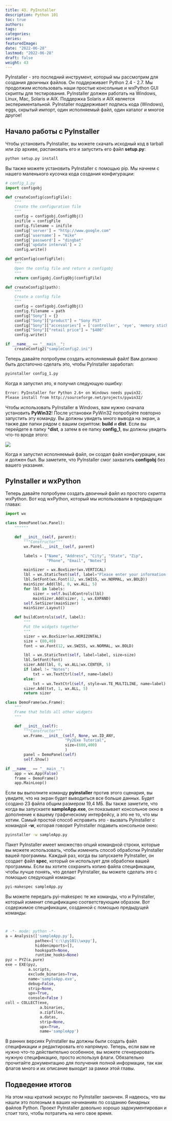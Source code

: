 ```yaml
---
title: 43. PyInstaller
description: Python 101
toc: true
authors:
tags:
categories:
series:
featuredImage:
date: "2022-06-28"
lastmod: "2022-06-28"
draft: false
weight: 43
---
```


PyInstaller - это последний инструмент, который мы рассмотрим для создания двоичных файлов. Он поддерживает Python 2.4 - 2.7. Мы продолжим использовать наши простые консольные и wxPython GUI скрипты для тестирования. PyInstaller должен работать на Windows, Linux, Mac, Solaris и AIX. Поддержка Solaris и AIX является экспериментальной. PyInstaller поддерживает подпись кода (Windows), eggs, скрытый импорт, один исполняемый файл, один каталог и многое другое!


## Начало работы с PyInstaller

Чтобы установить PyInstaller, вы можете скачать исходный код в tarball или zip архиве, распаковать его и запустить его файл **setup.py**:

```sh
python setup.py install
```

Вы также можете установить PyInstaller с помощью pip. Мы начнем с нашего маленького кусочка кода создания конфигурации:

```python
# config_1.py
import configobj

def createConfig(configFile):
    """
    Create the configuration file
    """
    config = configobj.ConfigObj()
    inifile = configFile
    config.filename = inifile
    config['server'] = "http://www.google.com"
    config['username'] = "mike"
    config['password'] = "dingbat"
    config['update interval'] = 2
    config.write()

def getConfig(configFile):
    """
    Open the config file and return a configobj
    """
    return configobj.ConfigObj(configFile)

def createConfig2(path):
    """
    Create a config file
    """
    config = configobj.ConfigObj()
    config.filename = path
    config["Sony"] = {}
    config["Sony"]["product"] = "Sony PS3"
    config["Sony"]["accessories"] = ['controller', 'eye', 'memory stick']
    config["Sony"]["retail price"] = "$400"
    config.write()

if __name__ == "__main__":
    createConfig2("sampleConfig2.ini")
```

Теперь давайте попробуем создать исполняемый файл! Вам должно быть достаточно сделать это, чтобы PyInstaller заработал:

```sh
pyinstaller config_1.py
```

Когда я запустил это, я получил следующую ошибку:

```sh
Error: PyInstaller for Python 2.6+ on Windows needs pywin32.
Please install from http://sourceforge.net/projects/pywin32/
```

Чтобы использовать PyInstaller в Windows, вам нужно сначала установить **PyWin32**! После установки PyWin32 попробуйте повторно запустить эту команду. Вы должны увидеть много вывода на экран, а также две папки рядом с вашим скриптом: **build** и **dist**. Если вы перейдете в папку ***dist**, а затем в ее папку **config_1**, вы должны увидеть что-то вроде этого:

![](../img/pyinstaller.jpg)

Когда я запустил исполняемый файл, он создал файл конфигурации, как и должен был. Вы заметите, что PyInstaller смог захватить **configobj** без вашего указания.

## PyInstaller и wxPython

Теперь давайте попробуем создать двоичный файл из простого скрипта wxPython. Вот код wxPython, который мы использовали в предыдущих главах:

```python
import wx

class DemoPanel(wx.Panel):
    """"""

    def __init__(self, parent):
        """Constructor"""
        wx.Panel.__init__(self, parent)

        labels = ["Name", "Address", "City", "State", "Zip",
                  "Phone", "Email", "Notes"]

        mainSizer = wx.BoxSizer(wx.VERTICAL)
        lbl = wx.StaticText(self, label="Please enter your information here:")
        lbl.SetFont(wx.Font(12, wx.SWISS, wx.NORMAL, wx.BOLD))
        mainSizer.Add(lbl, 0, wx.ALL, 5)
        for lbl in labels:
            sizer = self.buildControls(lbl)
            mainSizer.Add(sizer, 1, wx.EXPAND)
        self.SetSizer(mainSizer)
        mainSizer.Layout()

    def buildControls(self, label):
        """
        Put the widgets together
        """
        sizer = wx.BoxSizer(wx.HORIZONTAL)
        size = (80,40)
        font = wx.Font(12, wx.SWISS, wx.NORMAL, wx.BOLD)

        lbl = wx.StaticText(self, label=label, size=size)
        lbl.SetFont(font)
        sizer.Add(lbl, 0, wx.ALL|wx.CENTER, 5)
        if label != "Notes":
            txt = wx.TextCtrl(self, name=label)
        else:
            txt = wx.TextCtrl(self, style=wx.TE_MULTILINE, name=label)
        sizer.Add(txt, 1, wx.ALL, 5)
        return sizer

class DemoFrame(wx.Frame):
    """
    Frame that holds all other widgets
    """

    def __init__(self):
        """Constructor"""
        wx.Frame.__init__(self, None, wx.ID_ANY,
                          "Py2Exe Tutorial",
                          size=(600,400)
                          )
        panel = DemoPanel(self)
        self.Show()

if __name__ == "__main__":
    app = wx.App(False)
    frame = DemoFrame()
    app.MainLoop()
```

Если вы выполните команду **pyinstaller** против этого сценария, вы увидите, что на экран будет выводиться все больше данных. Будет создано 23 файла общим размером 19,4 МБ. Вы также заметите, что когда вы запускаете **sampleApp.exe**, он показывает консольное окно в дополнение к вашему графическому интерфейсу, а это не то, что мы хотим. Самый простой способ исправить это - вызвать PyInstaller с командой **-w**, которая говорит PyInstaller подавить консольное окно:

```sh
pyinstaller -w sampleApp.py
```

Пакет PyInstaller имеет множество опций командной строки, которые вы можете использовать, чтобы изменить способ обработки PyInstaller вашей программы. Каждый раз, когда вы запускаете PyInstaller, он создает файл **spec**, который он использует для обработки вашей программы. Если вы хотите сохранить копию файла спецификации, чтобы лучше понять, что делает PyInstaller, вы можете сделать это с помощью следующей команды:

```sh
pyi-makespec sampleApp.py
```

Вы можете передать pyi-makespec те же команды, что и PyInstaller, который изменит спецификацию соответствующим образом. Вот содержимое спецификации, созданной с помощью предыдущей команды:

```python


# -*- mode: python -*-
a = Analysis(['sampleApp.py'],
             pathex=['c:\\py101\\wxpy'],
             hiddenimports=[],
             hookspath=None,
             runtime_hooks=None)
pyz = PYZ(a.pure)
exe = EXE(pyz,
          a.scripts,
          exclude_binaries=True,
          name='sampleApp.exe',
          debug=False,
          strip=None,
          upx=True,
          console=False )
coll = COLLECT(exe,
               a.binaries,
               a.zipfiles,
               a.datas,
               strip=None,
               upx=True,
               name='sampleApp')


```

В ранних версиях PyInstaller вы должны были создать файл спецификации и редактировать его напрямую. Теперь, если вам не нужно что-то действительно особенное, вы можете сгенерировать нужную спецификацию, просто используя флаги. Обязательно прочитайте документацию для получения полной информации, так как флагов много и их описание выходит за рамки этой главы.

## Подведение итогов

На этом наш краткий экскурс по PyInstaller закончен. Я надеюсь, что вы нашли это полезным в ваших начинаниях по созданию бинарных файлов Python. Проект PyInstaller довольно хорошо задокументирован и стоит того, чтобы потратить на него свое время.
